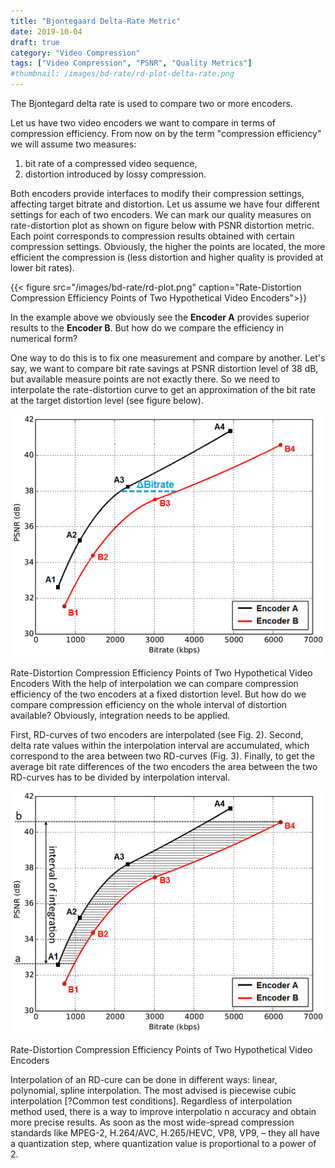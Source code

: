 ```yaml
---
title: "Bjontegaard Delta-Rate Metric"
date: 2019-10-04
draft: true
category: "Video Compression"
tags: ["Video Compression", "PSNR", "Quality Metrics"]
#thumbnail: /images/bd-rate/rd-plot-delta-rate.png
---
```


The Bjontegard delta rate is used to compare two or more encoders.

<!--more-->

Let us have two video encoders we want to compare in terms of compression efficiency.
From now on by the term "compression efficiency" we will assume two measures:

1. bit rate of a compressed video sequence,
2. distortion introduced by lossy compression.

Both encoders provide interfaces to modify their compression settings, affecting
target bitrate and distortion.
Let us assume we have four different settings for each of two encoders.
We can mark our quality measures on rate-distortion plot as shown on figure
below with PSNR distortion metric.
Each point corresponds to compression results obtained with certain compression
settings.
Obviously, the higher the points are located, the more efficient the compression
is (less distortion and higher quality is provided at lower bit rates).

{{< figure src="/images/bd-rate/rd-plot.png" caption="Rate-Distortion Compression Efficiency Points of Two Hypothetical Video Encoders">}}
 
In the example above we obviously see the **Encoder A**
provides superior results to the **Encoder B**.
But how do we compare the efficiency in numerical form?

One way to do this is to fix one measurement and compare by another.
Let's say, we want to compare bit rate savings at PSNR distortion level
of 38 dB, but available measure points are not exactly there.
So we need to interpolate the rate-distortion curve to get an approximation
of the bit rate at the target distortion level (see figure below).

![](/images/bd-rate/rd-plot-interpol.png)

Rate-Distortion Compression Efficiency Points of Two Hypothetical Video
Encoders
With the help of interpolation we can compare compression efficiency of
the two encoders at a fixed distortion level.
But how do we compare compression efficiency on the whole interval of distortion
available? Obviously, integration needs to be applied.

First, RD-curves of two encoders are interpolated (see Fig. 2).
Second, delta rate values within the interpolation interval are accumulated,
which correspond to the area between two RD-curves (Fig. 3).
Finally, to get the average bit rate differences of the two encoders the
area between the two RD-curves has to be divided by interpolation interval.

![](/images/bd-rate/rd-plot-delta-rate.png)

Rate-Distortion Compression Efficiency Points of Two Hypothetical Video
Encoders

Interpolation of an RD-cure can be done in different ways: linear, polynomial,
spline interpolation.
The most advised is piecewise cubic interpolation [?Common test conditions].
Regardless of interpolation method used, there is a way to improve interpolatio
n accuracy and obtain more precise results.
As soon as the most wide-spread compression standards like MPEG-2, H.264/AVC,
H.265/HEVC, VP8, VP9, – they all have a quantization step, where quantization
value is proportional to a power of 2.
